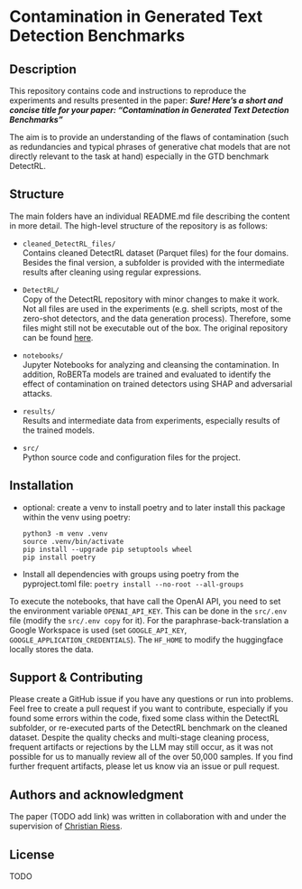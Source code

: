 # Contamination in Generated Text Detection Benchmarks

## Description
This repository contains code and instructions to reproduce the experiments and results presented in the paper:
_**Sure! Here’s a short and concise title for your paper: “Contamination in Generated Text Detection Benchmarks”**_

The aim is to provide an understanding of the flaws of contamination (such as
redundancies and typical phrases of generative chat models that are not directly
relevant to the task at hand) especially in the GTD benchmark DetectRL. 

## Structure
The main folders have an individual README.md file describing the content in more detail.
The high-level structure of the repository is as follows: 
- `cleaned_DetectRL_files/`  
  Contains cleaned DetectRL dataset (Parquet files) for the four domains. Besides the final version, a subfolder is 
  provided with the intermediate results after cleaning using regular expressions.

- `DetectRL/`  
  Copy of the DetectRL repository with minor changes to make it work. Not all files are used in the experiments 
  (e.g. shell scripts, most of the zero-shot detectors, and the data generation process).
  Therefore, some files might still not be executable out of the box. The original repository can be found [here](https://github.com/junchaoIU/DetectRL).

- `notebooks/`  
  Jupyter Notebooks for analyzing and cleansing the contamination. In addition, RoBERTa models are trained and 
 evaluated to identify the effect of contamination on trained detectors using SHAP and adversarial attacks.

- `results/`  
  Results and intermediate data from experiments, especially results of the trained models.

- `src/`  
  Python source code and configuration files for the project.

## Installation
- optional: create a venv to install poetry and to later install this package within the venv using poetry:
    ```
  python3 -m venv .venv
  source .venv/bin/activate
  pip install --upgrade pip setuptools wheel
  pip install poetry
  ```

- Install all dependencies with groups using poetry from the pyproject.toml file: 
```poetry install --no-root --all-groups```

To execute the notebooks, that have call the OpenAI API, you need to set the environment variable `OPENAI_API_KEY`. This
can be done in the `src/.env` file (modify the `src/.env copy` for it). For the paraphrase-back-translation a Google Workspace is used 
(set `GOOGLE_API_KEY`, `GOOGLE_APPLICATION_CREDENTIALS`). The `HF_HOME` to modify the huggingface locally stores the data.

## Support & Contributing
Please create a GitHub issue if you have any questions or run into problems. Feel free to create a pull request if you 
want to contribute, especially if you found some errors within the code, fixed some class within the DetectRL subfolder,
or re-executed parts of the DetectRL benchmark on the cleaned dataset.
Despite the quality checks and multi-stage cleaning process, frequent artifacts or rejections by the LLM may still occur,
as it was not possible for us to manually review all of the over 50,000 samples. If you find further frequent artifacts,
please let us know via an issue or pull request.

## Authors and acknowledgment
The paper (TODO add link) was written in collaboration with and under the supervision of [Christian Riess](https://www.cs1.tf.fau.de/christian-riess/).

## License
TODO

